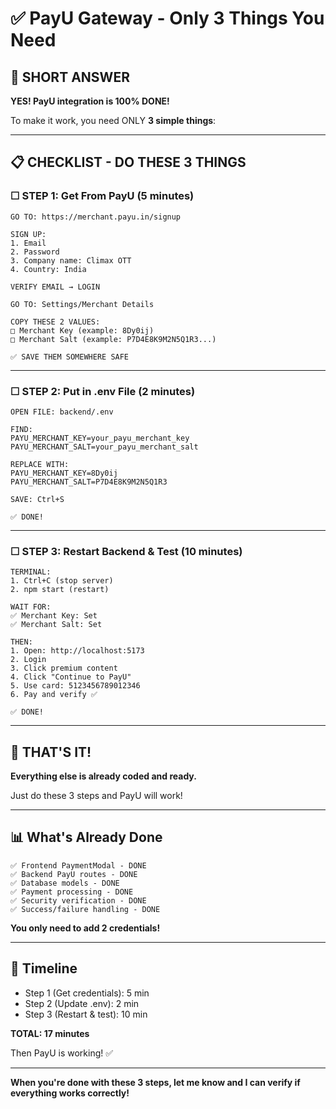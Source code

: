 # ✅ PayU Gateway - Only 3 Things You Need

## 🎯 SHORT ANSWER

**YES! PayU integration is 100% DONE!**

To make it work, you need ONLY **3 simple things**:

---

## 📋 CHECKLIST - DO THESE 3 THINGS

### ☐ STEP 1: Get From PayU (5 minutes)

```
GO TO: https://merchant.payu.in/signup

SIGN UP:
1. Email
2. Password  
3. Company name: Climax OTT
4. Country: India

VERIFY EMAIL → LOGIN

GO TO: Settings/Merchant Details

COPY THESE 2 VALUES:
□ Merchant Key (example: 8Dy0ij)
□ Merchant Salt (example: P7D4E8K9M2N5Q1R3...)

✅ SAVE THEM SOMEWHERE SAFE
```

---

### ☐ STEP 2: Put in .env File (2 minutes)

```
OPEN FILE: backend/.env

FIND:
PAYU_MERCHANT_KEY=your_payu_merchant_key
PAYU_MERCHANT_SALT=your_payu_merchant_salt

REPLACE WITH:
PAYU_MERCHANT_KEY=8Dy0ij
PAYU_MERCHANT_SALT=P7D4E8K9M2N5Q1R3

SAVE: Ctrl+S

✅ DONE!
```

---

### ☐ STEP 3: Restart Backend & Test (10 minutes)

```
TERMINAL:
1. Ctrl+C (stop server)
2. npm start (restart)

WAIT FOR:
✅ Merchant Key: Set
✅ Merchant Salt: Set

THEN:
1. Open: http://localhost:5173
2. Login
3. Click premium content
4. Click "Continue to PayU"
5. Use card: 5123456789012346
6. Pay and verify ✅

✅ DONE!
```

---

## 🎯 THAT'S IT!

**Everything else is already coded and ready.**

Just do these 3 steps and PayU will work!

---

## 📊 What's Already Done

```
✅ Frontend PaymentModal - DONE
✅ Backend PayU routes - DONE  
✅ Database models - DONE
✅ Payment processing - DONE
✅ Security verification - DONE
✅ Success/failure handling - DONE
```

**You only need to add 2 credentials!**

---

## 🚀 Timeline

- Step 1 (Get credentials): 5 min
- Step 2 (Update .env): 2 min
- Step 3 (Restart & test): 10 min

**TOTAL: 17 minutes**

Then PayU is working! ✅

---

**When you're done with these 3 steps, let me know and I can verify if everything works correctly!**

